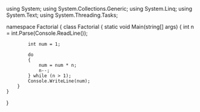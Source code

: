 using System;
using System.Collections.Generic;
using System.Linq;
using System.Text;
using System.Threading.Tasks;

namespace Factorial
{
    class Factorial
    {
        static void Main(string[] args)
        {
            int n = int.Parse(Console.ReadLine());

            int num = 1;

            do
            {
                num = num * n;
                n--;
            } while (n > 1);
            Console.WriteLine(num);
        }
    }
}
